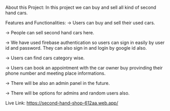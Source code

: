About this Project: 
In this project we can buy and sell all kind of second hand cars.

Features and Functionalities: 
 -> Users can buy and sell their used cars.

 -> People can sell second hand cars here.

 -> We have used firebase authentication so users can sign in easily by user id and password. They can also sign in and login by google id also.

 -> Users can find cars category wise.

 -> Users can book an appointment with the car owner buy provinding their phone number and meeting place informations.

 -> There will be also an admin panel in the future.
 
 -> There will be options for admins and random users also. 


Live Link: https://second-hand-shop-612aa.web.app/
